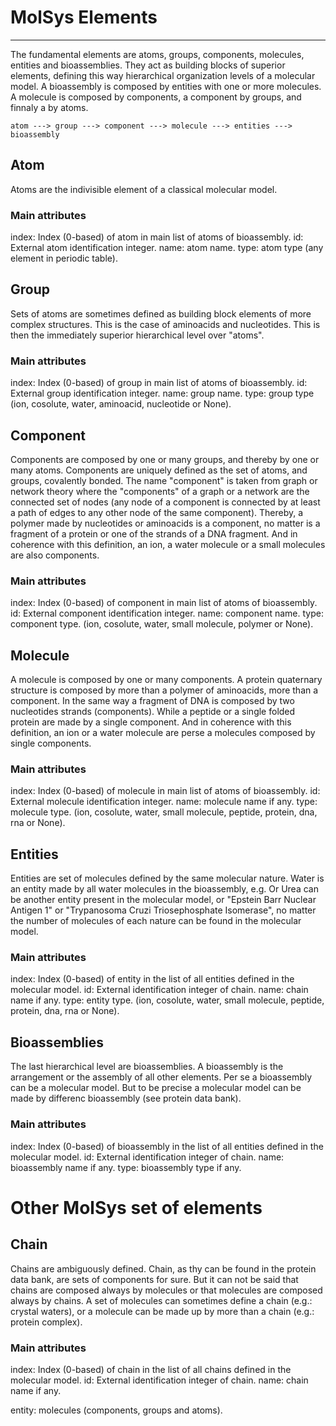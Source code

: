 # MolSys Elements
-----------------

The fundamental elements are atoms, groups, components, molecules, entities and bioassemblies. They act as
building blocks of superior elements, defining this way hierarchical organization levels of a
molecular model. A bioassembly is composed by entities with one or more molecules. A molecule is composed by
components, a component by groups, and finnaly a by atoms.

```
atom ---> group ---> component ---> molecule ---> entities ---> bioassembly
```

## Atom

Atoms are the indivisible element of a classical molecular model.

### Main attributes

index: Index (0-based) of atom in main list of atoms of bioassembly.
id: External atom identification integer.
name: atom name.
type: atom type (any element in periodic table).

## Group

Sets of atoms are sometimes defined as building block elements of more complex structures. This is
the case of aminoacids and nucleotides. This is then the immediately superior hierarchical level
over "atoms".

### Main attributes

index: Index (0-based) of group in main list of atoms of bioassembly.
id: External group identification integer.
name: group name.
type: group type (ion, cosolute, water, aminoacid, nucleotide or None).

## Component

Components are composed by one or many groups, and thereby by one or many atoms.
Components are uniquely defined as the set of atoms, and groups, covalently bonded.
The name "component" is taken from graph or network theory where the "components" of a graph or a
network are the connected set of nodes (any node of a component is connected by at least a path of edges to any
other node of the same component). 
Thereby, a polymer made by nucleotides or aminoacids is a component, no matter is a fragment of a protein or one of the strands of a DNA fragment. And in coherence with this definition, an ion, a water molecule or a small molecules are also components.

### Main attributes

index: Index (0-based) of component in main list of atoms of bioassembly.
id: External component identification integer.
name: component name.
type: component type. (ion, cosolute, water, small molecule, polymer or None).

## Molecule

A molecule is composed by one or many components. A protein quaternary structure is composed by more than a polymer of
aminoacids, more than a component. In the same way a fragment of DNA is composed by two nucleotides
strands (components). While a peptide or a single folded protein are made by a single component.
And in coherence with this definition, an ion or a water molecule are perse a molecules composed by
single components.

### Main attributes

index: Index (0-based) of molecule in main list of atoms of bioassembly.
id: External molecule identification integer.
name: molecule name if any.
type: molecule type. (ion, cosolute, water, small molecule, peptide, protein, dna, rna or None).

## Entities

Entities are set of molecules defined by the same molecular nature. Water is an entity made by all
water molecules in the bioassembly, e.g. Or Urea can be another entity present in the molecular
model, or "Epstein Barr Nuclear Antigen 1" or "Trypanosoma Cruzi Triosephosphate Isomerase", no
matter the number of molecules of each nature can be found in the molecular model.

### Main attributes

index: Index (0-based) of entity in the list of all entities defined in the molecular model.
id: External identification integer of chain.
name: chain name if any.
type: entity type. (ion, cosolute, water, small molecule, peptide, protein, dna, rna or None).

## Bioassemblies

The last hierarchical level are bioassemblies. A bioassembly is the arrangement or the assembly of
all other elements. Per se a bioassembly can be a molecular model. But to be precise a molecular
model can be made by differenc bioassembly (see protein data bank).

### Main attributes

index: Index (0-based) of bioassembly in the list of all entities defined in the molecular model.
id: External identification integer of chain.
name: bioassembly name if any.
type: bioassembly type if any.

# Other MolSys set of elements

## Chain

Chains are ambiguously defined. Chain, as thy can be found in the protein data bank, are sets of components for sure. But it can not be
said that chains are composed always by molecules or that molecules are composed always by chains.
A set of molecules can sometimes define a chain (e.g.: crystal waters), or a molecule can be made up by more than a chain (e.g.: protein complex).

### Main attributes

index: Index (0-based) of chain in the list of all chains defined in the molecular model.
id: External identification integer of chain.
name: chain name if any.

entity: molecules (components, groups and atoms).

